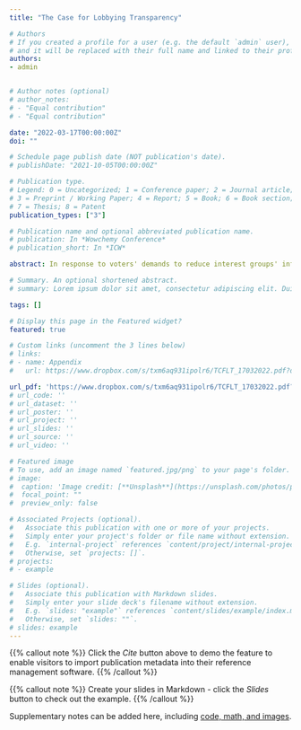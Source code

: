 ```yaml
---
title: "The Case for Lobbying Transparency"

# Authors
# If you created a profile for a user (e.g. the default `admin` user), write the username (folder name) here 
# and it will be replaced with their full name and linked to their profile.
authors:
- admin


# Author notes (optional)
# author_notes:
# - "Equal contribution"
# - "Equal contribution"

date: "2022-03-17T00:00:00Z"
doi: ""

# Schedule page publish date (NOT publication's date).
# publishDate: "2021-10-05T00:00:00Z"

# Publication type.
# Legend: 0 = Uncategorized; 1 = Conference paper; 2 = Journal article;
# 3 = Preprint / Working Paper; 4 = Report; 5 = Book; 6 = Book section;
# 7 = Thesis; 8 = Patent
publication_types: ["3"]

# Publication name and optional abbreviated publication name.
# publication: In *Wowchemy Conference*
# publication_short: In *ICW*

abstract: In response to voters' demands to reduce interest groups' influence over policy-making, many countries have passed or are currently considering implementing transparency regulations on the activities of lobbyists. What is the impact of these laws? To study this question, I add a lobbying stage to a canonical model of political agency. I show that the need for lobbying transparency is rooted in the pandering incentives of politicians rather than in the risk of influence by interest groups. The impact of greater lobbying transparency is null when politicians already behave in the voters' interests. When electoral incentives lead politicians to pander, lobbying helps voters (i) better discipline their politicians by reducing pandering and (ii) ensure the transmission of more truthful information from interest groups. While voters and special interest groups benefit from lobbying transparency, elected politicians need not. Voters and special interest groups benefit from lobbying transparency regulations. The same need not always hold for politicians. The theoretical framework also has implications for the design of empirical research on this topic.

# Summary. An optional shortened abstract.
# summary: Lorem ipsum dolor sit amet, consectetur adipiscing elit. Duis posuere tellus ac convallis placerat. Proin tincidunt magna sed ex sollicitudin condimentum.

tags: []

# Display this page in the Featured widget?
featured: true

# Custom links (uncomment the 3 lines below)
# links:
# - name: Appendix
#   url: https://www.dropbox.com/s/txm6aq931ipolr6/TCFLT_17032022.pdf?dl=0

url_pdf: 'https://www.dropbox.com/s/txm6aq931ipolr6/TCFLT_17032022.pdf?dl=0'
# url_code: ''
# url_dataset: ''
# url_poster: ''
# url_project: ''
# url_slides: ''
# url_source: ''
# url_video: ''

# Featured image
# To use, add an image named `featured.jpg/png` to your page's folder. 
# image:
#  caption: 'Image credit: [**Unsplash**](https://unsplash.com/photos/pLCdAaMFLTE)'
#  focal_point: ""
#  preview_only: false

# Associated Projects (optional).
#   Associate this publication with one or more of your projects.
#   Simply enter your project's folder or file name without extension.
#   E.g. `internal-project` references `content/project/internal-project/index.md`.
#   Otherwise, set `projects: []`.
# projects:
# - example

# Slides (optional).
#   Associate this publication with Markdown slides.
#   Simply enter your slide deck's filename without extension.
#   E.g. `slides: "example"` references `content/slides/example/index.md`.
#   Otherwise, set `slides: ""`.
# slides: example
---
```


{{% callout note %}}
Click the *Cite* button above to demo the feature to enable visitors to import publication metadata into their reference management software.
{{% /callout %}}

{{% callout note %}}
Create your slides in Markdown - click the *Slides* button to check out the example.
{{% /callout %}}

Supplementary notes can be added here, including [code, math, and images](https://wowchemy.com/docs/writing-markdown-latex/).
